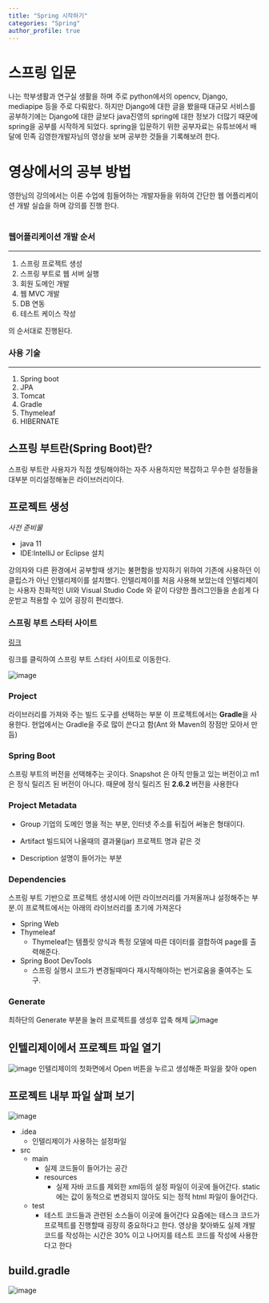 ```yaml
---
title: "Spring 시작하기"
categories: "Spring"
author_profile: true
---
```


# 스프링 입문
나는 학부생활과 연구실 생활을 하며 주로 python에서의 opencv, Django, mediapipe 등을 주로 다뤄왔다. 하지만 Django에 대한 글을 봤을때 대규모 서비스를 공부하기에는 Django에 대한 글보다 java진영의 spring에 대한 정보가 더많기 때문에 spring을 공부를 시작하게 되었다. spring을 입문하기 위한 공부자료는 유튜브에서 배달에 민족 김영한개발자님의 영상을 보며 공부한 것들을 기록해보려 한다.

# 영상에서의 공부 방법
영한님의 강의에서는 이론 수업에 힘들어하는 개발자들을 위하여 간단한 웹 어플리케이션 개발 실습을 하며 강의를 진행 한다. 
<br>
<br>

### 웹어플리케이션 개발 순서
---
<ol>
    <li>스프링 프로젝트 생성</li>
    <li>스프링 부트로 웹 서버 실행</li>
    <li>회원 도메인 개발</li>
    <li>웹 MVC 개발</li>
    <li>DB 연동 </li>
    <li>테스트 케이스 작성</li>
</ol>
의 순서대로 진행된다.
<br>
  
### 사용 기술
---
<ol>
    <li>Spring boot</li>
    <li>JPA</li>
    <li>Tomcat</li>
    <li>Gradle</li>
    <li>Thymeleaf</li>
    <li>HIBERNATE</li>
</ol>



## 스프링 부트란(Spring Boot)란?
스프링 부트란 사용자가 직접 셋팅해야하는 자주 사용하지만 복잡하고 무수한 설정들을 대부분 미리설정해놓은 라이브러리이다.


## 프로젝트 생성
*사전 준비물*
* java 11
* IDE:IntelliJ or Eclipse 설치 

강의자와 다른 환경에서 공부할때 생기는 불편함을 방지하기 위하여 기존에 사용하던 이클립스가 아닌 인텔리제이를 설치했다. 인텔리제이를 처음 사용해 보았는데 인텔리제이는 사용자 친화적인 UI와 Visual Studio Code 와 같이 다양한 플러그인들을 손쉽게 다운받고 적용할 수 있어 굉장히 편리했다.

### 스프링 부트 스타터 사이트
[링크](https://start.spring.io/)

링크를 클릭하여 스프링 부트 스타터 사이트로 이동한다.

![image](/assets/images/spring/spring_starter.png)

### Project
라이브러리를 가져와 주는 빌드 도구를 선택하는 부분 이 프로젝트에서는 **Gradle**을 사용한다. 현업에서는 Gradle을 주로 많이 쓴다고 함(Ant 와 Maven의 장점만 모아서 만듬)
### Spring Boot 
스프링 부트의 버전을 선택해주는 곳이다. Snapshot 은 아직 만들고 있는 버전이고 m1은 정식 릴리즈 된 버전이 아니다. 때문에 정식 릴리즈 된 **2.6.2** 버전을 사용한다

### Project Metadata
* Group
기업의 도메인 명을 적는 부분, 인터넷 주소를 뒤집어 써놓은 형태이다.

* Artifact
빌드되어 나올때의 결과물(jar) 프로젝트 명과 같은 것
* Description
설명이 들어가는 부분

### Dependencies
 스프링 부트 기반으로 프로젝트 생성시에 어떤 라이브러리를 가져올꺼냐 설정해주는 부분.이 프로젝트에서는 아래의 라이브러리를 초기에 가져온다
* Spring Web
* Thymeleaf
	* Thymeleaf는  템플릿 양식과 특정 모델에 따른 데이터를 결합하여 page를 출력해준다. 
* Spring Boot DevTools 
	* 스프링 실행시 코드가 변경될때마다 재시작해야하는 번거로움을 줄여주는 도구.



### Generate
최하단의 Generate 부분을 눌러 프로젝트를 생성후 압축 해제
![image](/assets/images/spring/generate.png)


## 인텔리제이에서 프로젝트 파일 열기
![image](/assets/images/spring/open_project.png)
인텔리제이의 첫화면에서 Open 버튼을 누르고 생성해준 파일을 찾아 open


## 프로젝트 내부 파일 살펴 보기
![image](/assets/images/spring/project_in.png)
* .idea 
	* 인텔리제이가 사용하는 설정파일
* src
	* main
		* 실제 코드들이 들어가는 공간
		* resources
			*  실제 자바 코드를 제외한 xml등의 설정 파일이 이곳에 들어간다. static에는 값이 동적으로 변경되지 않아도 되는 정적 html 파일이 들어간다.
	* test
		* 테스트 코드들과 관련된 소스들이 이곳에 들어간다 요즘에는 테스크 코드가 프로젝트를 진행할때 굉장히 중요하다고 한다. 영상을 찾아봐도 실제 개발코드를 작성하는 시간은 30% 이고 나머지를 테스트 코드를 작성에 사용한다고 한다


## build.gradle
![image](/assets/images/spring/build_gradle.png)




